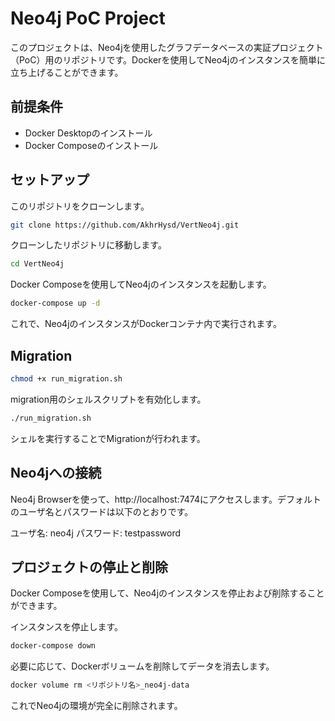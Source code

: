 # Neo4j PoC Project
このプロジェクトは、Neo4jを使用したグラフデータベースの実証プロジェクト（PoC）用のリポジトリです。Dockerを使用してNeo4jのインスタンスを簡単に立ち上げることができます。

## 前提条件
- Docker Desktopのインストール
- Docker Composeのインストール
## セットアップ
このリポジトリをクローンします。
```zsh
git clone https://github.com/AkhrHysd/VertNeo4j.git
```
クローンしたリポジトリに移動します。
```zsh
cd VertNeo4j
```
Docker Composeを使用してNeo4jのインスタンスを起動します。
```zsh
docker-compose up -d
```
これで、Neo4jのインスタンスがDockerコンテナ内で実行されます。

## Migration
```zsh
chmod +x run_migration.sh
```
migration用のシェルスクリプトを有効化します。

```zsh
./run_migration.sh
```
シェルを実行することでMigrationが行われます。


## Neo4jへの接続
Neo4j Browserを使って、http://localhost:7474にアクセスします。デフォルトのユーザ名とパスワードは以下のとおりです。

ユーザ名: neo4j
パスワード: testpassword

## プロジェクトの停止と削除
Docker Composeを使用して、Neo4jのインスタンスを停止および削除することができます。

インスタンスを停止します。
```zsh
docker-compose down
```
必要に応じて、Dockerボリュームを削除してデータを消去します。
```zsh
docker volume rm <リポジトリ名>_neo4j-data
```
これでNeo4jの環境が完全に削除されます。